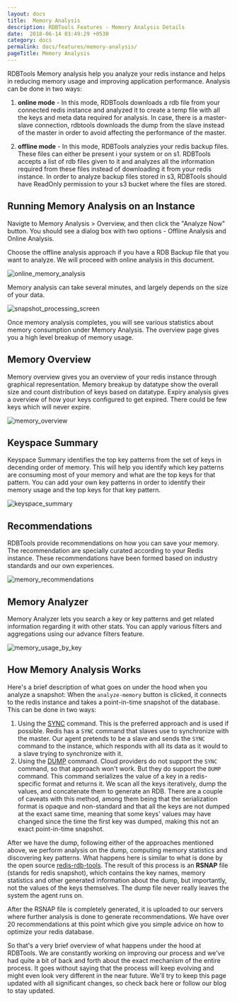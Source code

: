 ```yaml
---
layout: docs
title:  Memory Analysis
description: RDBTools Features - Memory Analysis Details
date:  2018-06-14 03:49:29 +0530
category: docs
permalink: docs/features/memory-analysis/
pageTitle: Memory Analysis
---
```

RDBTools Memory analysis help you analyze your redis instance and helps in reducing memory usage and improving application performance. Analysis can be done in two ways:

1. **online mode** - In this mode, RDBTools downloads a rdb file from your connected redis instance and analyzed it to create a temp file with all the keys and meta data required for analysis. In case, there is a master-slave connection, rdbtools downloads the dump from the slave instead of the master in order to avoid affecting the performance of the master.

1. **offline mode** - In this mode, RDBTools analyzies your redis backup files. These files can either be present i your system or on s1. RDBTools accepts a list of rdb files given to it and analyzes all the information required from these files instead of downloading it from your redis instance. In order to analyze backup files stored in s3, RDBTools should have ReadOnly permission to your s3 bucket where the files are stored.

## Running Memory Analysis on an Instance

Navigte to Memory Analysis > Overview, and then click the "Analyze Now" button. You should see a dialog box with two options - Offline Analysis and Online Analysis.

Choose the offline analysis approach if you have a RDB Backup file that you want to analyze. We will proceed with online analysis in this document.

![online_memory_analysis](/images/ri/online_memory_analysis.png)

Memory analysis can take several minutes, and largely depends on the size of your data.

![snapshot_processing_screen](/images/ri/snapshot_processing_screen.png)

Once memory analysis completes, you will see various statistics about memory consumption under Memory Analysis. The overview page gives you a high level breakup of memory usage.

## Memory Overview

Memory overview gives you an overview of your redis instance through graphical representation. Memory breakup by datatype show the overall size and count distribution of keys based on datatype. Expiry analysis gives a overview of how your keys configured to get expired. There could be few keys which will never expire.

![memory_overview](/images/ri/memory_overview.png)

## Keyspace Summary

Keyspace Summary identifies the top key patterns from the set of keys in decending order of memory. This will help you identify which key patterns are consuming most of your memory and what are the top keys for that pattern. You can add your own key patterns in order to identify their memory usage and the top keys for that key pattern.

![keyspace_summary](/images/ri/keyspace_summary.png)

## Recommendations

RDBTools provide recommendations on how you can save your memory. The recommendation are specially curated according to your Redis instance. These recommendations have been formed based on industry standards and our own experiences.

![memory_recommendations](/images/ri/memory_recommendations.png)

## Memory Analyzer

Memory Analyzer lets you search a key or key patterns and get related information regarding it with other stats. You can apply various filters and aggregations using our advance filters feature.

![memory_usage_by_key](/images/ri/memory_usage_by_key.png)

## How Memory Analysis Works

Here's a brief description of what goes on under the hood when you analyze a snapshot:
When the `analyze-memory` button is clicked, it connects to the redis instance and takes a point-in-time snapshot of the database.
This can be done in two ways:

  1. Using the [SYNC](https://redis.io/commands/sync) command.
     This is the preferred approach and is used if possible.
     Redis has a `SYNC` command that slaves use to synchronize with the master.
     Our agent pretends to be a slave and sends the `SYNC` command to the instance, which responds with all its data as it would to a slave trying to synchronize with it.
  1. Using the [DUMP](https://redis.io/commands/dump) command.
     Cloud providers do not support the `SYNC` command, so that approach won't work.
     But they do support the `DUMP` command.
     This command serializes the value of a key in a redis-specific format and returns it.
     We scan all the keys iteratively, dump the values, and concatenate them to generate an RDB.
     There are a couple of caveats with this method, among them being that the serialization format is opaque and non-standard and that all the keys are not dumped at the exact same time, meaning that some keys' values may have changed since the time the first key was dumped, making this not an exact point-in-time snapshot.

 After we have the dump, following either of the approaches mentioned above, we perform analysis on the dump, computing memory statistics and discovering key patterns. What happens here is similar to what is done by the open source [redis-rdb-tools](https://github.com/sripathikrishnan/redis-rdb-tools). The result of this process is an **RSNAP** file (stands for redis snapshot), which contains the key names, memory statistics and other generated information about the dump, but importantly, not the values of the keys themselves. The dump file never really leaves the system the agent runs on.

 After the RSNAP file is completely generated, it is uploaded to our servers where further analysis is done to generate recommendations. We have over 20 recommendations at this point which give you simple advice on how to optimize your redis database.

 So that's a very brief overview of what happens under the hood at RDBTools. We are constantly working on improving our process and we've had quite a bit of back and forth about the exact mechanism of the entire process. It goes without saying that the process will keep evolving and might even look very different in the near future. We'll try to keep this page updated with all significant changes, so check back here or follow our blog to stay updated.
